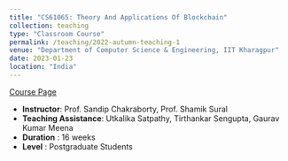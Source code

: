 ```yaml
---
title: "CS61065: Theory And Applications Of Blockchain"
collection: teaching
type: "Classroom Course"
permalink: /teaching/2022-autumn-teaching-1
venue: "Department of Computer Science & Engineering, IIT Kharagpur"
date: 2023-01-23
location: "India"
---
```


[Course Page](https://cse.iitkgp.ac.in/~sandipc/courses/cs61065/cs61065.html) 
* **Instructor**: Prof. Sandip Chakraborty, Prof. Shamik Sural
* **Teaching Assistance**: Utkalika Satpathy, Tirthankar Sengupta, Gaurav Kumar Meena
* **Duration** :	16 weeks
* **Level** :	Postgraduate Students